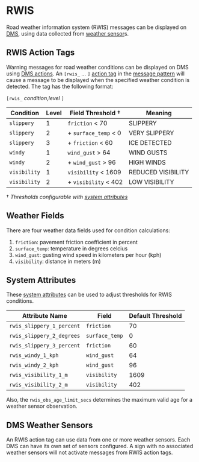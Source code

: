 # RWIS

Road weather information system (RWIS) messages can be displayed on [DMS],
using data collected from [weather sensor]s.

## RWIS Action Tags

Warning messages for road weather conditions can be displayed on DMS using
[DMS actions].  An `[rwis_` *…* `]` [action tag] in the [message pattern] will
cause a message to be displayed when the specified weather condition is
detected.  The tag has the following format:

`[rwis_` *condition*,*level* `]`

Condition    | Level | Field Threshold †    | Meaning
-------------|-------|----------------------|----------------
`slippery`   | 1     | `friction` < 70      | SLIPPERY
`slippery`   | 2     | + `surface_temp` < 0 | VERY SLIPPERY
`slippery`   | 3     | + `friction` < 60    | ICE DETECTED
`windy`      | 1     | `wind_gust` > 64     | WIND GUSTS
`windy`      | 2     | + `wind_gust` > 96   | HIGH WINDS
`visibility` | 1     | `visibility` < 1609  | REDUCED VISIBILITY
`visibility` | 2     | + `visibility` < 402 | LOW VISIBILITY

† *Thresholds configurable with [system attributes](#system-attributes)*

## Weather Fields

There are four weather data fields used for condition calculations:

1. `friction`: pavement friction coefficient in percent
2. `surface_temp`: temperature in degrees celcius
3. `wind_gust`: gusting wind speed in kilometers per hour (kph)
4. `visibility`: distance in meters (m)

## System Attributes

These [system attributes] can be used to adjust thresholds for RWIS conditions.

Attribute Name            | Field          | Default Threshold
--------------------------|----------------|------------------
`rwis_slippery_1_percent` | `friction`     | 70
`rwis_slippery_2_degrees` | `surface_temp` | 0
`rwis_slippery_3_percent` | `friction`     | 60
`rwis_windy_1_kph`        | `wind_gust`    | 64
`rwis_windy_2_kph`        | `wind_gust`    | 96
`rwis_visibility_1_m`     | `visibility`   | 1609
`rwis_visibility_2_m`     | `visibility`   | 402

Also, the `rwis_obs_age_limit_secs` determines the maximum valid age for a
weather sensor observation.

## DMS Weather Sensors

An RWIS action tag can use data from one or more weather sensors.  Each DMS can
have its own set of sensors configured.  A sign with no associated weather
sensors will not activate messages from RWIS action tags.


[action tag]: action_plans.html#dms-action-tags
[DMS]: dms.html
[DMS actions]: action_plans.html#dms-actions
[message pattern]: message_patterns.html
[system attributes]: system_attributes.html
[weather sensor]: weather_sensors.html
